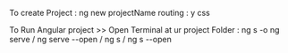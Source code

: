 To create Project : ng new projectName
routing : y
css

To Run Angular project >> Open Terminal at ur project Folder : ng s -o
ng serve / ng serve --open / ng s / ng s --open

